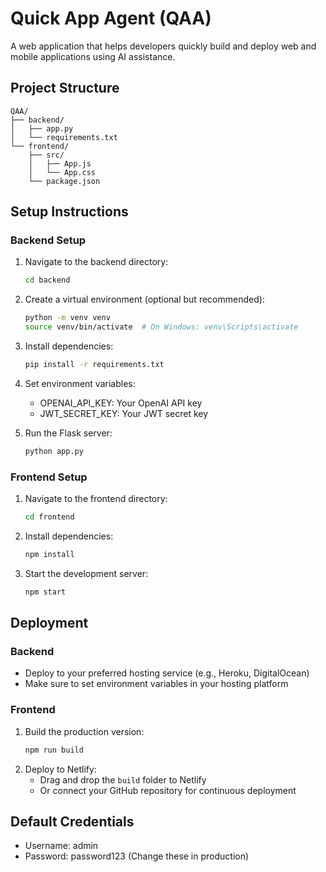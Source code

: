 # Quick App Agent (QAA)

A web application that helps developers quickly build and deploy web and mobile applications using AI assistance.

## Project Structure

```
QAA/
├── backend/
│   ├── app.py
│   └── requirements.txt
└── frontend/
    ├── src/
    │   ├── App.js
    │   └── App.css
    └── package.json
```

## Setup Instructions

### Backend Setup

1. Navigate to the backend directory:
   ```bash
   cd backend
   ```

2. Create a virtual environment (optional but recommended):
   ```bash
   python -m venv venv
   source venv/bin/activate  # On Windows: venv\Scripts\activate
   ```

3. Install dependencies:
   ```bash
   pip install -r requirements.txt
   ```

4. Set environment variables:
   - OPENAI_API_KEY: Your OpenAI API key
   - JWT_SECRET_KEY: Your JWT secret key

5. Run the Flask server:
   ```bash
   python app.py
   ```

### Frontend Setup

1. Navigate to the frontend directory:
   ```bash
   cd frontend
   ```

2. Install dependencies:
   ```bash
   npm install
   ```

3. Start the development server:
   ```bash
   npm start
   ```

## Deployment

### Backend
- Deploy to your preferred hosting service (e.g., Heroku, DigitalOcean)
- Make sure to set environment variables in your hosting platform

### Frontend
1. Build the production version:
   ```bash
   npm run build
   ```
2. Deploy to Netlify:
   - Drag and drop the `build` folder to Netlify
   - Or connect your GitHub repository for continuous deployment

## Default Credentials
- Username: admin
- Password: password123
(Change these in production)
